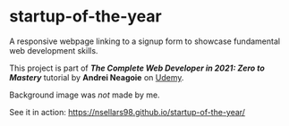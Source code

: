 # startup-of-the-year
A responsive webpage linking to a signup form to showcase fundamental web development skills.

This project is part of ***The Complete Web Developer in 2021: Zero to Mastery*** tutorial by **Andrei Neagoie** on [Udemy](https://www.udemy.com/course/the-complete-web-developer-zero-to-mastery/).

Background image was _not_ made by me.

See it in action: https://nsellars98.github.io/startup-of-the-year/
